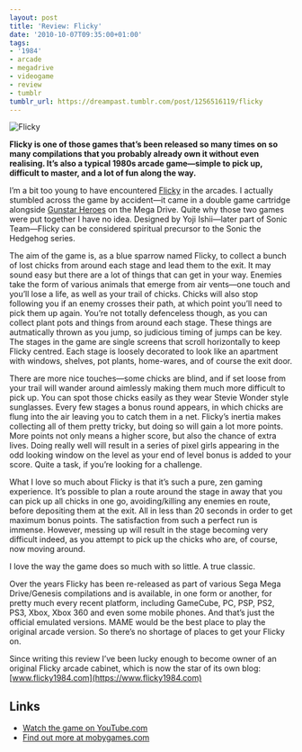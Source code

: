 ```yaml
---
layout: post
title: 'Review: Flicky'
date: '2010-10-07T09:35:00+01:00'
tags:
- '1984'
- arcade
- megadrive
- videogame
- review
- tumblr
tumblr_url: https://dreampast.tumblr.com/post/1256516119/flicky
---
```

![Flicky](https://64.media.tumblr.com/tumblr_lqg56oZ49r1qbfpni.png)

**Flicky is one of those games that’s been released so many times on so many compilations that you probably already own it without even realising. It’s also a typical 1980s arcade game—simple to pick up, difficult to master, and a lot of fun along the way.**

I’m a bit too young to have encountered [Flicky](http://www.mobygames.com/game/flicky) in the arcades. I actually stumbled across the game by accident—it came in a double game cartridge alongside [Gunstar Heroes](http://www.mobygames.com/game/gunstar-heroes) on the Mega Drive. Quite why those two games were put together I have no idea. Designed by Yoji Ishii—later part of Sonic Team—Flicky can be considered spiritual precursor to the Sonic the Hedgehog series.

The aim of the game is, as a blue sparrow named Flicky, to collect a bunch of lost chicks from around each stage and lead them to the exit. It may sound easy but there are a lot of things that can get in your way. Enemies take the form of various animals that emerge from air vents—one touch and you’ll lose a life, as well as your trail of chicks. Chicks will also stop following you if an enemy crosses their path, at which point you’ll need to pick them up again. You’re not totally defenceless though, as you can collect plant pots and things from around each stage. These things are autmatically thrown as you jump, so judicious timing of jumps can be key. The stages in the game are single screens that scroll horizontally to keep Flicky centred. Each stage is loosely decorated to look like an apartment with windows, shelves, pot plants, home-wares, and of course the exit door.

There are more nice touches—some chicks are blind, and if set loose from your trail will wander around aimlessly making them much more difficult to pick up. You can spot those chicks easily as they wear Stevie Wonder style sunglasses. Every few stages a bonus round appears, in which chicks are flung into the air leaving you to catch them in a net. Flicky’s inertia makes collecting all of them pretty tricky, but doing so will gain a lot more points. More points not only means a higher score, but also the chance of extra lives. Doing really well will result in a series of pixel girls appearing in the odd looking window on the level as your end of level bonus is added to your score. Quite a task, if you’re looking for a challenge.

What I love so much about Flicky is that it’s such a pure, zen gaming experience. It’s possible to plan a route around the stage in away that you can pick up all chicks in one go, avoiding/killing any enemies en route, before depositing them at the exit. All in less than 20 seconds in order to get maximum bonus points. The satisfaction from such a perfect run is immense. However, messing up will result in the stage becoming very difficult indeed, as you attempt to pick up the chicks who are, of course, now moving around.

I love the way the game does so much with so little. A true classic.

Over the years Flicky has been re-released as part of various Sega Mega Drive/Genesis compilations and is available, in one form or another, for pretty much every recent platform, including GameCube, PC, PSP, PS2, PS3, Xbox, Xbox 360 and even some mobile phones. And that’s just the official emulated versions. MAME would be the best place to play the original arcade version. So there’s no shortage of places to get your Flicky on.

Since writing this review I’ve been lucky enough to become owner of an original Flicky arcade cabinet, which is now the star of its own blog: [www.flicky1984.com](https://www.flicky1984.com)

## Links

- [Watch the game on YouTube.com](https://youtu.be/3C0FGxzWm0E)
- [Find out more at mobygames.com](http://www.mobygames.com/game/arcade/flicky)
